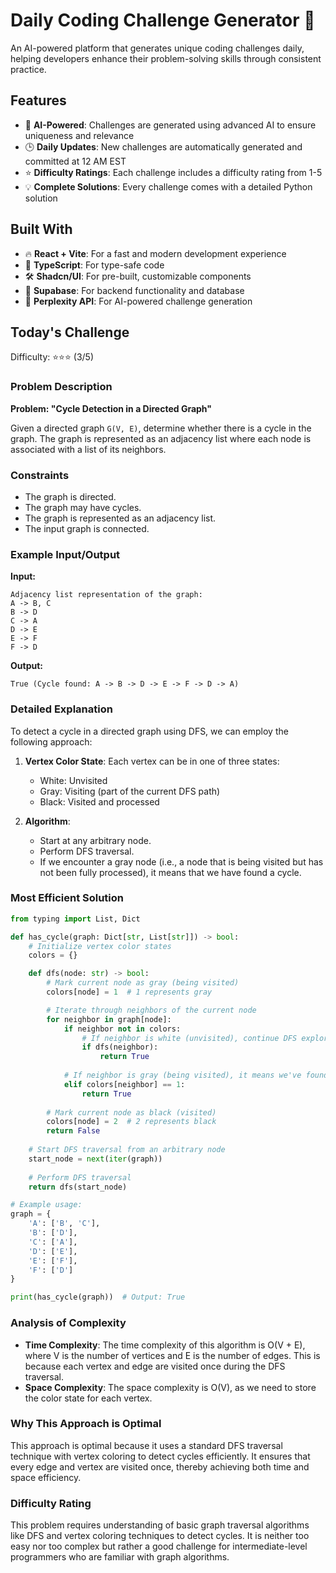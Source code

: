 # Daily Coding Challenge Generator 🚀

An AI-powered platform that generates unique coding challenges daily, helping developers enhance their problem-solving skills through consistent practice.

## Features

- 🤖 **AI-Powered**: Challenges are generated using advanced AI to ensure uniqueness and relevance
- 🕒 **Daily Updates**: New challenges are automatically generated and committed at 12 AM EST
- ⭐ **Difficulty Ratings**: Each challenge includes a difficulty rating from 1-5
- 💡 **Complete Solutions**: Every challenge comes with a detailed Python solution

## Built With

- 🔥 **React + Vite**: For a fast and modern development experience
- 🔷 **TypeScript**: For type-safe code
- 🛠️ **Shadcn/UI**: For pre-built, customizable components
- 🔌 **Supabase**: For backend functionality and database
- 🤖 **Perplexity API**: For AI-powered challenge generation

## Today's Challenge

Difficulty: ⭐⭐⭐ (3/5)

### Problem Description

**Problem: "Cycle Detection in a Directed Graph"**

Given a directed graph `G(V, E)`, determine whether there is a cycle in the graph. The graph is represented as an adjacency list where each node is associated with a list of its neighbors.

### Constraints

- The graph is directed.
- The graph may have cycles.
- The graph is represented as an adjacency list.
- The input graph is connected.

### Example Input/Output

**Input:**
```
Adjacency list representation of the graph:
A -> B, C
B -> D
C -> A
D -> E
E -> F
F -> D
```

**Output:**
```
True (Cycle found: A -> B -> D -> E -> F -> D -> A)
```

### Detailed Explanation

To detect a cycle in a directed graph using DFS, we can employ the following approach:

1. **Vertex Color State**: Each vertex can be in one of three states:
   - White: Unvisited
   - Gray: Visiting (part of the current DFS path)
   - Black: Visited and processed

2. **Algorithm**:
   - Start at any arbitrary node.
   - Perform DFS traversal.
   - If we encounter a gray node (i.e., a node that is being visited but has not been fully processed), it means that we have found a cycle.

### Most Efficient Solution

```python
from typing import List, Dict

def has_cycle(graph: Dict[str, List[str]]) -> bool:
    # Initialize vertex color states
    colors = {}

    def dfs(node: str) -> bool:
        # Mark current node as gray (being visited)
        colors[node] = 1  # 1 represents gray

        # Iterate through neighbors of the current node
        for neighbor in graph[node]:
            if neighbor not in colors:
                # If neighbor is white (unvisited), continue DFS exploration
                if dfs(neighbor):
                    return True
            
            # If neighbor is gray (being visited), it means we've found a cycle
            elif colors[neighbor] == 1:
                return True
        
        # Mark current node as black (visited)
        colors[node] = 2  # 2 represents black
        return False
    
    # Start DFS traversal from an arbitrary node
    start_node = next(iter(graph))
    
    # Perform DFS traversal
    return dfs(start_node)

# Example usage:
graph = {
    'A': ['B', 'C'],
    'B': ['D'],
    'C': ['A'],
    'D': ['E'],
    'E': ['F'],
    'F': ['D']
}

print(has_cycle(graph))  # Output: True
```

### Analysis of Complexity

- **Time Complexity**: The time complexity of this algorithm is O(V + E), where V is the number of vertices and E is the number of edges. This is because each vertex and edge are visited once during the DFS traversal.
- **Space Complexity**: The space complexity is O(V), as we need to store the color state for each vertex.

### Why This Approach is Optimal

This approach is optimal because it uses a standard DFS traversal technique with vertex coloring to detect cycles efficiently. It ensures that every edge and vertex are visited once, thereby achieving both time and space efficiency.

### Difficulty Rating

This problem requires understanding of basic graph traversal algorithms like DFS and vertex coloring techniques to detect cycles. It is neither too easy nor too complex but rather a good challenge for intermediate-level programmers who are familiar with graph algorithms.